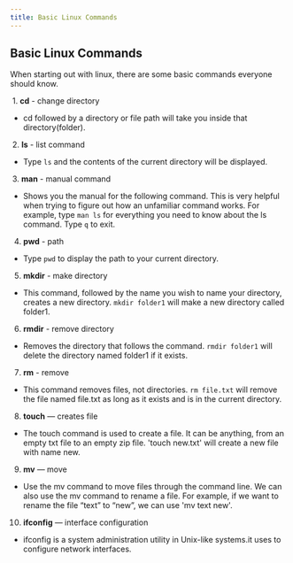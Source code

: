 ```yaml
---
title: Basic Linux Commands
---
```

## Basic Linux Commands

When starting out with linux, there are some basic commands everyone should know.

  1. **cd** - change directory 
  - cd followed by a directory or file path will take you inside that directory(folder).
  
  2. **ls** - list command
  - Type `ls` and the contents of the current directory will be displayed.
  
  3. **man** - manual command
  - Shows you the manual for the following command. This is very helpful when trying to figure out how an unfamiliar command works. For example, type `man ls` for everything you need to know about the ls command. Type `q` to exit.
  
  4. **pwd** - path
  - Type `pwd` to display the path to your current directory.
  
  5. **mkdir** - make directory
  - This command, followed by the name you wish to name your directory, creates a new directory. `mkdir folder1` will make a new directory called folder1.
  
  6. **rmdir** - remove directory
  - Removes the directory that follows the command. `rmdir folder1` will delete the directory named folder1 if it exists.
  
  7. **rm** - remove
  - This command removes files, not directories. `rm file.txt` will remove the file named file.txt as long as it exists and is in the current directory.
  8. **touch** — creates file
  - The touch command is used to create a file. It can be anything, from an empty txt file to an empty zip file. 'touch new.txt' will create a new file with name new.
  9. **mv** — move
  - Use the mv command to move files through the command line. We can also use the mv command to rename a file. For example, if we want to rename the file “text” to “new”, we can use 'mv text new'.
 10. **ifconfig** — interface configuration
  - ifconfig is a system administration utility in Unix-like systems.it uses to configure network interfaces.
